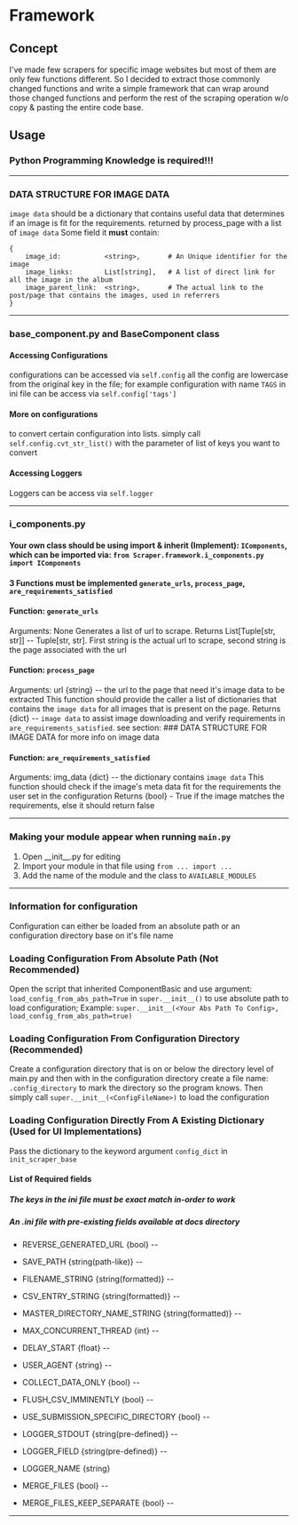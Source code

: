 # Framework
## Concept
I've made few scrapers for specific image websites but most of them are only few functions different. So I decided to extract those commonly changed functions and write a simple framework that can wrap around those changed functions and perform the rest of the scraping operation w/o copy & pasting the entire code base.

## Usage
### **Python Programming Knowledge is required!!!**

---

### DATA STRUCTURE FOR IMAGE DATA
`image data` should be a dictionary that contains useful data that determines if an image is fit for the requirements. returned by process_page with a list of `image data`
Some field it **must** contain:
```
{
    image_id:           <string>,       # An Unique identifier for the image
    image_links:        List[string],   # A list of direct link for all the image in the album
    image_parent_link:  <string>,       # The actual link to the post/page that contains the images, used in referrers
}
```

---

### base_component.py and BaseComponent class
#### Accessing Configurations
configurations can be accessed via `self.config` all the config are lowercase from the original key in the file; for example configuration with name `TAGS` in ini file can be access via `self.config['tags']`

#### More on configurations
to convert certain configuration into lists. simply call `self.config.cvt_str_list()` with the parameter of list of keys you want to convert

#### Accessing Loggers
Loggers can be access via `self.logger`

---

### i_components.py
#### Your own class should be using import & inherit (Implement): `IComponents`, which can be imported via: `from Scraper.framework.i_components.py import IComponents`

#### 3 Functions must be implemented `generate_urls`, `process_page`,  `are_requirements_satisfied`

#### Function: `generate_urls`
Arguments: None
Generates a list of url to scrape.
Returns List[Tuple[str, str]]  -- Tuple[str, str]. First string is the actual url to scrape, second string is the page associated with the url

#### Function: `process_page`
Arguments: url {string} -- the url to the page that need it's image data to be extracted
This function should provide the caller a list of dictionaries that contains the `image data` for all images that is present on the page.
Returns {dict} -- `image data` to assist image downloading and verify requirements in `are_requirements_satisfied`. see section: ### DATA STRUCTURE FOR IMAGE DATA for more info on image data

#### Function: `are_requirements_satisfied`
Arguments: img_data {dict} -- the dictionary contains `image data`
This function should check if the image's meta data fit for the requirements the user set in the configuration
Returns {bool} - True if the image matches the requirements, else it should return false

---

### Making your module appear when running `main.py`
1. Open \_\_init__.py for editing
2. Import your module in that file using `from ... import ...`
3. Add the name of the module and the class to `AVAILABLE_MODULES`

---

### Information for configuration

Configuration can either be loaded from an absolute path or an configuration directory base on it's file name
### Loading Configuration From Absolute Path (Not Recommended)
Open the script that inherited ComponentBasic and use argument: `load_config_from_abs_path=True` in `super.__init__()` to use absolute path to load configuration;
Example: `super.__init__(<Your Abs Path To Config>, load_config_from_abs_path=true)`

### Loading Configuration From Configuration Directory (Recommended)
Create a configuration directory that is on or below the directory level of main.py
and then with in the configuration directory create a file name: `.config_directory` to mark the directory so the program knows.
Then simply call `super.__init__(<ConfigFileName>)` to load the configuration

### Loading Configuration Directly From A Existing Dictionary (Used for UI Implementations)
Pass the dictionary to the keyword argument `config_dict` in `init_scraper_base`

#### List of Required fields
##### The keys in the ini file must be exact match in-order to work
##### An .ini file with pre-existing fields available at docs directory
- REVERSE_GENERATED_URL {bool} --
- SAVE_PATH {string(path-like)} --
- FILENAME_STRING {string(formatted)} --
- CSV_ENTRY_STRING {string(formatted)} --
- MASTER_DIRECTORY_NAME_STRING {string(formatted)} --

- MAX_CONCURRENT_THREAD {int} --
- DELAY_START {float} --
- USER_AGENT {string} --
- COLLECT_DATA_ONLY {bool} --
- FLUSH_CSV_IMMINENTLY {bool} --
- USE_SUBMISSION_SPECIFIC_DIRECTORY {bool} --

- LOGGER_STDOUT {string(pre-defined)} --
- LOGGER_FIELD {string(pre-defined)} --
- LOGGER_NAME {string}

- MERGE_FILES {bool} --
- MERGE_FILES_KEEP_SEPARATE {bool} --

---
